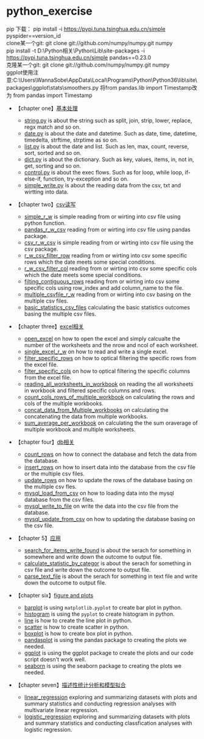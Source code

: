 # python_exercise
pip 下载： pip install -i https://pypi.tuna.tsinghua.edu.cn/simple pyspider==version_id  
clone某一个git: git clone git://github.com/numpy/numpy.git numpy    
pip install -t  D:\Python相关\Python\Lib\site-packages -i https://pypi.tuna.tsinghua.edu.cn/simple pandas==0.23.0  
克隆某一个git: git clone git://github.com/numpy/numpy.git numpy   
ggplot使用注意:C:\Users\WannaSobe\AppData\Local\Programs\Python\Python36\lib\site\packages\ggplot\stats\smoothers.py
  将from pandas.lib import Timestamp改为 from pandas import Timestamp
  * 【chapter one】[基本处理](https://github.com/w666x/python_exercise/blob/master/python_string)
    * [string.py](https://github.com/w666x/python_exercise/blob/master/python_string/string.py) is about the string such as split, join, strip, lower, replace, regx match and so on.
    * [date.py](https://github.com/w666x/python_exercise/blob/master/python_string/date.py) is about the date and datetime. Such as date, time, datetime, timedelta, strftime, strptime as so on.
    * [list.py](https://github.com/w666x/python_exercise/blob/master/python_string/list.py) is about the date and list. Such as len, max, count, reverse, sort, sorted and so on.
    * [dict.py](https://github.com/w666x/python_exercise/blob/master/python_string/dict.py) is about the dictionary. Such as key, values, items, in, not in, get, sorting and so on.
    * [control.py](https://github.com/w666x/python_exercise/blob/master/python_string/control.py) is about the exec flows. Such as for loop, while loop, if-else-if, function, try-exception and so on.
    * [simple_write.py](https://github.com/w666x/python_exercise/blob/master/python_string/simple_write.py) is about the reading data from the csv, txt and wirtting into data.

  * 【chapter two】[csv读写](https://github.com/w666x/python_exercise/blob/master/csv_file)
    * [simple_r_w](https://github.com/w666x/python_exercise/blob/master/csv_file/1csv_simple_r_w.py) is simple reading from or wirting into csv file using python function.
    * [pandas_r_w_csv](https://github.com/w666x/python_exercise/blob/master/csv_file/2csv_pandas_r_w.py)  reading from or wirting into csv file using pandas package.
    * [csv_r_w_csv](https://github.com/w666x/python_exercise/blob/master/csv_file/3csv_r_w_csv.py) is simple reading from or wirting into csv file using the csv package.
    * [r_w_csv_filter_row](https://github.com/w666x/python_exercise/blob/master/csv_file/4csv_r_w_filter_row.py)  reading from or wirting into csv some specific rows which the date meets some special conditions.
    * [r_w_csv_filter_col](https://github.com/w666x/python_exercise/blob/master/csv_file/5csv_r_w_filter_col.py)  reading from or wirting into csv some specific cols which the date meets some special conditions.
    * [filting_contiguous_rows](https://github.com/w666x/python_exercise/blob/master/csv_file/6csv_filting_contiguous_rows.py)  reading from or wirting into csv some specific cols using row_index and add column_name to the file.
    * [multiple_csvfile_r_w](https://github.com/w666x/python_exercise/blob/master/csv_file/7csv_multiple_csvfile_r_w.py)  reading from or wirting into csv basing on the multiple csv files.
    * [basic_statistics_csv_files](https://github.com/w666x/python_exercise/blob/master/csv_file/8csv_basic_statistics_csv_files.py) calculating the basic statistics outcomes basing the multiple csv files.

  * 【chapter three】[excel相关](https://github.com/w666x/python_exercise/blob/master/excel)
    * [open_excel](https://github.com/w666x/python_exercise/blob/master/excel/1excel_open_excel.py) on how to open the excel and simply calcualte the number of the worksheets and the nrow and ncol of each worksheet.
    * [single_excel_r_w](https://github.com/w666x/python_exercise/blob/master/excel/2excel_single_excel_r_w.py) on how to read and write a single excel.
    * [filter_specific_rows](https://github.com/w666x/python_exercise/blob/master/excel/3excel_filter_specific_rows.py) on how to optical filtering the specific rows from the excel file.
    * [filter_specific_cols](https://github.com/w666x/python_exercise/blob/master/excel/4excel_filter_specific_cols.py) on how to optical filtering the specific columns from the excel file.
    * [reading_all_worksheets_in_workbook](https://github.com/w666x/python_exercise/blob/master/excel/5excel_reading_all_worksheets_in_workbook.py) on reading the all worksheets in workbook and filtered specific columns and rows.
    * [count_cols_rows_of_multiple_workbook](https://github.com/w666x/python_exercise/blob/master/excel/6excel_count_cols_rows_of_multiple_workbook.py) on calculating the rows and cols of the multiple workbooks.
    * [concat_data_from_Multiple_workbooks](https://github.com/w666x/python_exercise/blob/master/excel/7excel_concat_data_from_Multiple_workbooks.py) on calculating the concatenating the data from multiple workbooks.
    * [sum_average_per_workbook](https://github.com/w666x/python_exercise/blob/master/excel/8excel_sum_average_per_workbook.py) on calculating the the sum oraverage of multiple workbook and multiple worksheets.

  * 【chapter four】[db相关](https://github.com/w666x/python_exercise/blob/master/db)
    * [count_rows](https://github.com/w666x/python_exercise/blob/master/db/1db_count_rows.py) on how to connect the database and fetch the data from the database.
    * [insert_rows](https://github.com/w666x/python_exercise/blob/master/db/2db_insert_rows.py) on how to insert data into the database from the csv file or the multiple csv files.
    * [update_rows](https://github.com/w666x/python_exercise/blob/master/db/3db_update_rows.py) on how to update the rows of the database basing on the multiple csv fles.
    * [mysql_load_from_csv](https://github.com/w666x/python_exercise/blob/master/db/4db_mysql_load_from_csv.py) on how to loading data into the mysql database from the csv files.
    * [mysql_write_to_file](https://github.com/w666x/python_exercise/blob/master/db/5db_mysql_write_to_file.py) on write the data into the csv file from the database.
    * [mysql_update_from_csv](https://github.com/w666x/python_exercise/blob/master/db/6db_mysql_update_from_csv.py) on how to updating the database basing on the csv file.

  * 【chapter 5】[应用](https://github.com/w666x/python_exercise/blob/master/application)
    * [search_for_items_write_found](https://github.com/w666x/python_exercise/blob/master/application/1search_for_items_write_found.py) is about the serach for something in somewhere and write down the outcome to output file.
    * [calculate_statistic_by_categor](https://github.com/w666x/python_exercise/blob/master/application/2calculate_statistic_by_category.py) is about the serach for something in csv file and write down the outcome to output file.  
    * [parse_text_file](https://github.com/w666x/python_exercise/blob/master/application/3parse_text_file.py) is about the serach for something in text file and write down the outcome to output file.

* 【chapter six】[figure and plots](https://github.com/w666x/python_exercise/blob/master/figure_and_plot)
  * [barplot](https://github.com/w666x/python_exercise/blob/master/figure_and_plot/1bar_plot.py) is using `matplotlib.pyplot` to create bar plot in python.
  * [histogram](https://github.com/w666x/python_exercise/blob/master/figure_and_plot/2histogram.py) is using the `pyplot` to create histogram in python.
  * [line](https://github.com/w666x/python_exercise/blob/master/figure_and_plot/3line_plot.py) is how to create the line plot in python.
  * [scatter](https://github.com/w666x/python_exercise/blob/master/figure_and_plot/4scatter_plot.py) is how to create scatter in python.
  * [boxplot](https://github.com/w666x/python_exercise/blob/master/figure_and_plot/5box_plot.py) is how to create box plot in python.
  * [pandasplot](https://github.com/w666x/python_exercise/blob/master/figure_and_plot/6pandas_plot.py) is using the pandas package to creating the plots we needed.
  * [ggplot](https://github.com/w666x/python_exercise/blob/master/figure_and_plot/7ggplot_plots.py) is using the ggplot package to create the plots and our code script doesn't work well.
  * [seaborn](https://github.com/w666x/python_exercise/blob/master/figure_and_plot/8seaborn_plot.py) is using the seaborn package to creating the plots we needed.

* 【chapter seven】[描述性统计分析和模型拟合](https://github.com/w666x/python_exercise/blob/master/descriptive_statistics)
    * [linear_regression](https://github.com/w666x/python_exercise/blob/master/descriptiove_statistics/1wine_quality.py) exploring and summarizing datasets with plots and summary statistics and conducting regression analyses with multivariate linear regression.
    * [logistic_regression](https://github.com/w666x/python_exercise/blob/master/descriptiove_statistics/2customer_churn.py) exploring and summarizing datasets with plots and summary statistics and conducting classfication analyses with logistic regression.
